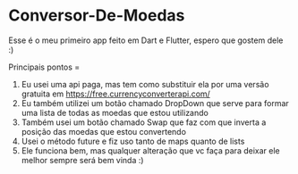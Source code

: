# Conversor-De-Moedas
Esse é o meu primeiro app feito em Dart e Flutter, espero que gostem dele :)

Principais pontos =

1. Eu usei uma api paga, mas tem como substituir ela por uma versão gratuita em https://free.currencyconverterapi.com/
2. Eu também utilizei um botão chamado DropDown que serve para formar uma lista de todas as moedas que estou utilizando
3. Também usei um botão chamado Swap que faz com que inverta a posição das moedas que estou convertendo
4. Usei o método future e fiz uso tanto de maps quanto de lists
5. Ele funciona bem, mas qualquer alteração que vc faça para deixar ele melhor sempre será bem vinda :)
